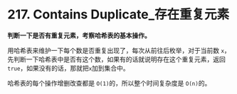 # 217. Contains Duplicate_存在重复元素

**判断一下是否有重复元素，考察哈希表的基本操作。**

用哈希表来维护一下每个数是否重复出现了，每次从前往后枚举，对于当前数 `x`，先判断一下哈希表中是否有这个数，如果有的话就说明存在这个重复元素，返回`true`，如果没有的话，那就把`x`加到集合中。

哈希表的每个操作增删改查都是 `O(1)`的，所以整个时间复杂度是 `O(n)`的。



